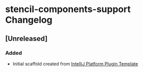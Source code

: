 <!-- Keep a Changelog guide -> https://keepachangelog.com -->

# stencil-components-support Changelog

## [Unreleased]
### Added
- Initial scaffold created from [IntelliJ Platform Plugin Template](https://github.com/JetBrains/intellij-platform-plugin-template)
